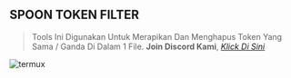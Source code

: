 <h2>SPOON TOKEN FILTER</h2>

> Tools Ini Digunakan Untuk Merapikan Dan 
> Menghapus Token Yang Sama / Ganda Di Dalam 1 File.
**Join Discord Kami**, [_Klick Di Sini_](https://discord.gg/7DjAZ8j)

![termux](https://cdn.glitch.com/cb225313-ce93-4c4c-b4fe-fb0c9ed431b1%2FIMG_20200429_023641.jpg?v=1588102702702)



